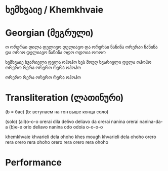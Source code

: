 # ხემხვაიე / Khemkhvaie

# Georgian (მეგრული)

ო
ორერაი დილა დელივო დელიავო და
ორერაი ნანინა ორერაი ნანინა და
ორიო დელიავო ნანინა
ოდო ოდოია ოოოო

ხემხვაიე ხვარიელი
დელა ოჰოჰო
ხეს მოუღ ხვარიელი
დელა ოჰოჰო
ორერო რერა ორერო რერა
ოჰოჰო

ორერო რერა ორერო რერა
ოჰოჰო

# Transliteration (ლათინური)
(b = бас)
(b: вступаем на тон выше конца соло)

(solo)
(all)o-o-o
orerai dila delivo deliavo da
orerai nanina orerai nanina-da-a (b)e-e
orio deliavo nanina
odo odoia o-o-o-o

khemkhvaie khvarieli
dela ohoho
khes mough khvarieli 
dela ohoho
orero rera orero rera 
ohoho
orero rera orero rera 
ohoho

# Performance
